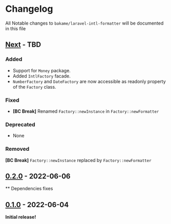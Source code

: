 # Changelog

All Notable changes to `bakame/laravel-intl-formatter` will be documented in this file

## [Next] - TBD

### Added

- Support for `Money` package.
- Added `IntlFactory` facade.
- `NumberFactory` and `DateFactory` are now accessible as readonly property of the `Factory` class.

### Fixed

- **[BC Break]** Renamed `Factory::newInstance` in `Factory::newFormatter`

### Deprecated

- None

### Removed

**[BC Break]** `Factory::newInstance` replaced by `Factory::newFormatter`

## [0.2.0] - 2022-06-06

** Dependencies fixes

## [0.1.0] - 2022-06-04

**Initial release!**

[Next]: https://github.com/bakame-php/laravel-intl-formatter/compare/0.2.0...main
[0.2.0]: https://github.com/bakame-php/laravel-intl-formatter/compare/0.1.0...0.2.0
[0.1.0]: https://github.com/bakame-php/laravel-intl-formatter/releases/tag/0.1.0
